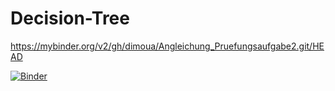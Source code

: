 # Decision-Tree




https://mybinder.org/v2/gh/dimoua/Angleichung_Pruefungsaufgabe2.git/HEAD

[![Binder](https://mybinder.org/badge_logo.svg)](https://mybinder.org/v2/gh/dimoua/Angleichung_Pruefungsaufgabe2.git/HEAD)


